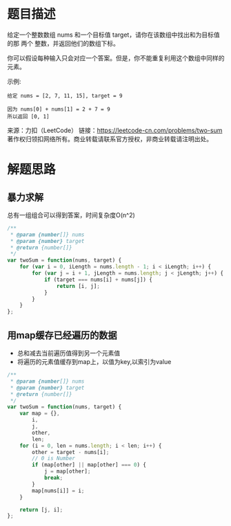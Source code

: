 # 题目描述

给定一个整数数组 nums 和一个目标值 target，请你在该数组中找出和为目标值的那 两个 整数，并返回他们的数组下标。

你可以假设每种输入只会对应一个答案。但是，你不能重复利用这个数组中同样的元素。

示例:

```
给定 nums = [2, 7, 11, 15], target = 9

因为 nums[0] + nums[1] = 2 + 7 = 9
所以返回 [0, 1]

```

来源：力扣（LeetCode）
链接：https://leetcode-cn.com/problems/two-sum
著作权归领扣网络所有。商业转载请联系官方授权，非商业转载请注明出处。


# 解题思路

## 暴力求解

总有一组组合可以得到答案，时间复杂度O(n^2)

```javascript
/**
 * @param {number[]} nums
 * @param {number} target
 * @return {number[]}
 */
var twoSum = function(nums, target) {
    for (var i = 0, iLength = nums.length - 1; i < iLength; i++) {
        for (var j = i + 1, jLength = nums.length; j < jLength; j++) {
            if (target === nums[i] + nums[j]) {
                return [i, j];
            }
        }
    }
};
```

## 用map缓存已经遍历的数据

- 总和减去当前遍历值得到另一个元素值
- 将遍历的元素值缓存到map上，以值为key,以索引为value

```javascript
/**
 * @param {number[]} nums
 * @param {number} target
 * @return {number[]}
 */
var twoSum = function(nums, target) {
    var map = {},
        i,
        j,
        other,
        len;
    for (i = 0, len = nums.length; i < len; i++) {
        other = target - nums[i];
        // 0 is Number
        if (map[other] || map[other] === 0) {
            j = map[other];
            break;
        }
        map[nums[i]] = i;
    }

    return [j, i];
};

```
